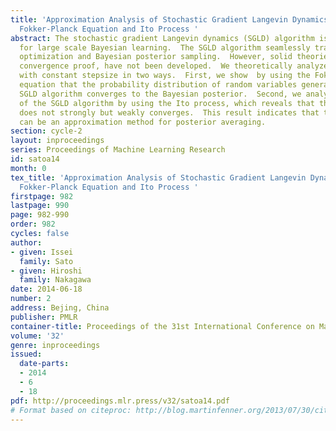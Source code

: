 ```yaml
---
title: 'Approximation Analysis of Stochastic Gradient Langevin Dynamics  by using
  Fokker-Planck Equation and Ito Process '
abstract: The stochastic gradient Langevin dynamics (SGLD) algorithm is appealing
  for large scale Bayesian learning.  The SGLD algorithm seamlessly transit stochastic
  optimization and Bayesian posterior sampling.  However, solid theories, such as
  convergence proof, have not been developed.  We theoretically analyze the SGLD algorithm
  with constant stepsize in two ways.  First, we show  by using the Fokker-Planck
  equation that the probability distribution of random variables generated by the
  SGLD algorithm converges to the Bayesian posterior.  Second, we analyze the convergence
  of the SGLD algorithm by using the Ito process, which reveals that the SGLD algorithm
  does not strongly but weakly converges.  This result indicates that the SGLD algorithm
  can be an approximation method for posterior averaging.
section: cycle-2
layout: inproceedings
series: Proceedings of Machine Learning Research
id: satoa14
month: 0
tex_title: 'Approximation Analysis of Stochastic Gradient Langevin Dynamics  by using
  Fokker-Planck Equation and Ito Process '
firstpage: 982
lastpage: 990
page: 982-990
order: 982
cycles: false
author:
- given: Issei
  family: Sato
- given: Hiroshi
  family: Nakagawa
date: 2014-06-18
number: 2
address: Bejing, China
publisher: PMLR
container-title: Proceedings of the 31st International Conference on Machine Learning
volume: '32'
genre: inproceedings
issued:
  date-parts:
  - 2014
  - 6
  - 18
pdf: http://proceedings.mlr.press/v32/satoa14.pdf
# Format based on citeproc: http://blog.martinfenner.org/2013/07/30/citeproc-yaml-for-bibliographies/
---
```

